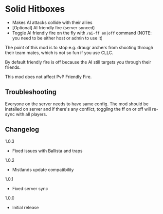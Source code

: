 Solid Hitboxes
=========

- Makes AI attacks collide with their allies
- [Optional] AI friendly fire (server synced)
- Toggle AI friendly fire on the fly with <code>/ai-ff on|off</code> command (NOTE: you need to be either host or admin to use it)

The point of this mod is to stop e.g. draugr archers from shooting through their team mates, which is not so fun if you use CLLC.

By default friendly fire is off because the AI still targets you through their friends.

This mod does not affect PvP Friendly Fire.

Troubleshooting
-----------
Everyone on the server needs to have same config. The mod should be installed on server and if there's any conflict, toggling the ff on or off will re-sync with all players.

Changelog
-----------
1.0.3
- Fixed issues with Ballista and traps

1.0.2
- Mistlands update compatibility

1.0.1
- Fixed server sync

1.0.0 
- Initial release